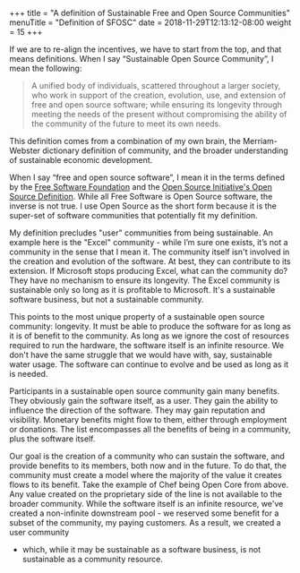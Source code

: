 +++
title = "A definition of Sustainable Free and Open Source Communities"
menuTitle = "Definition of SFOSC"
date = 2018-11-29T12:13:12-08:00
weight = 15
+++

If we are to re-align the incentives, we have to start from the top, and that
means definitions. When I say “Sustainable Open Source Community”, I mean the
following:

> A unified body of individuals, scattered throughout a larger society, who work
> in support of the creation, evolution, use, and extension of free and open
> source software; while ensuring its longevity through meeting the needs of the
> present without compromising the ability of the community of the future to
> meet its own needs.

This definition comes from a combination of my own brain, the Merriam-Webster
dictionary definition of community, and the broader understanding of
sustainable economic development.

When I say “free and open source software”, I mean it in the terms defined by
the [Free Software Foundation](https://www.gnu.org/philosophy/free-sw.en.html)
and the [Open Source Initiative's Open Source
Definition](https://opensource.org/osd). While all Free Software is Open Source
software, the inverse is not true. I use Open Source as the short form because
it is the super-set of software communities that potentially fit my definition.

My definition precludes "user" communities from being sustainable. An example
here is the "Excel" community - while I’m sure one exists, it’s not a community
in the sense that I mean it. The community itself isn't involved in the
creation and evolution of the software. At best, they can contribute to its
extension. If Microsoft stops producing Excel, what can the community do? They
have no mechanism to ensure its longevity. The Excel community is sustainable
only so long as it is profitable to Microsoft. It's a sustainable software
business, but not a sustainable community.

This points to the most unique property of a sustainable open source community:
longevity. It must be able to produce the software for as long as it is of
benefit to the community. As long as we ignore the cost of resources required to
run the hardware, the software itself is an infinite resource. We don't have the
same struggle that we would have with, say, sustainable water usage. The
software can continue to evolve and be used as long as it is needed.

Participants in a sustainable open source community gain many benefits. They
obviously gain the software itself, as a user. They gain the ability to
influence the direction of the software. They may gain reputation and
visibility. Monetary benefits might flow to them, either through employment or
donations. The list encompasses all the benefits of being in a community, plus
the software itself.

Our goal is the creation of a community who can sustain the software, and
provide benefits to its members, both now and in the future. To do that, the
community must create a model where the majority of the value it creates flows
to its benefit. Take the example of Chef being Open Core from above. Any value
created on the proprietary side of the line is not available to the broader
community. While the software itself is an infinite resource, we've created
a non-infinite downstream pool - we reserved some benefit for a subset of the
community, my paying customers. As a result, we created a user community
- which, while it may be sustainable as a software business, is not sustainable
as a community resource.

